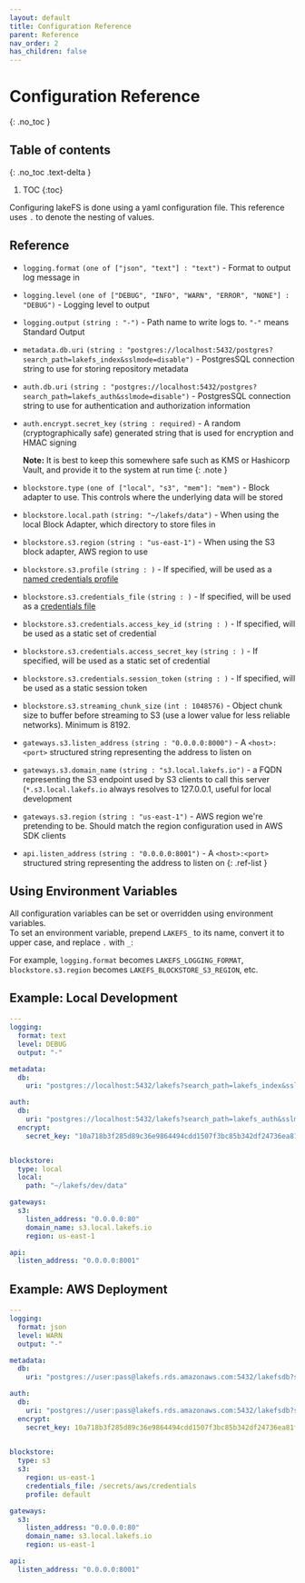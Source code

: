 ```yaml
---
layout: default
title: Configuration Reference
parent: Reference
nav_order: 2
has_children: false
---
```


# Configuration Reference
{: .no_toc }

## Table of contents
{: .no_toc .text-delta }

1. TOC
{:toc}

Configuring lakeFS is done using a yaml configuration file.
This reference uses `.` to denote the nesting of values.

## Reference

* `logging.format` `(one of ["json", "text"] : "text")` - Format to output log message in
* `logging.level` `(one of ["DEBUG", "INFO", "WARN", "ERROR", "NONE"] : "DEBUG")` - Logging level to output
* `logging.output` `(string : "-")` - Path name to write logs to. `"-"` means Standard Output
* `metadata.db.uri` `(string : "postgres://localhost:5432/postgres?search_path=lakefs_index&sslmode=disable")` - PostgresSQL connection string to use for storing repository metadata
* `auth.db.uri` `(string : "postgres://localhost:5432/postgres?search_path=lakefs_auth&sslmode=disable")` - PostgresSQL connection string to use for authentication and authorization information
* `auth.encrypt.secret_key` `(string : required)` - A random (cryptographically safe) generated string that is used for encryption and HMAC signing  

   **Note:** It is best to keep this somewhere safe such as KMS or Hashicorp Vault, and provide it to the system at run time
   {: .note } 

* `blockstore.type` `(one of ["local", "s3", "mem"]: "mem")` - Block adapter to use. This controls where the underlying data will be stored
* `blockstore.local.path` `(string: "~/lakefs/data")` - When using the local Block Adapter, which directory to store files in
* `blockstore.s3.region` `(string : "us-east-1")` - When using the S3 block adapter, AWS region to use
* `blockstore.s3.profile` `(string : )` - If specified, will be used as a [named credentials profile](https://docs.aws.amazon.com/cli/latest/userguide/cli-configure-profiles.html)
* `blockstore.s3.credentials_file` `(string : )` - If specified, will be used as a [credentials file](https://docs.aws.amazon.com/cli/latest/userguide/cli-configure-files.html)
* `blockstore.s3.credentials.access_key_id` `(string : )` - If specified, will be used as a static set of credential
* `blockstore.s3.credentials.access_secret_key` `(string : )` - If specified, will be used as a static set of credential
* `blockstore.s3.credentials.session_token` `(string : )` - If specified, will be used as a static session token
* `blockstore.s3.streaming_chunk_size` `(int : 1048576)` - Object chunk size to buffer before streaming to S3 (use a lower value for less reliable networks). Minimum is 8192.
* `gateways.s3.listen_address` `(string : "0.0.0.0:8000")` - A `<host>:<port>` structured string representing the address to listen on
* `gateways.s3.domain_name` `(string : "s3.local.lakefs.io")` - a FQDN representing the S3 endpoint used by S3 clients to call this server (`*.s3.local.lakefs.io` always resolves to 127.0.0.1, useful for local development
* `gateways.s3.region` `(string : "us-east-1")` - AWS region we're pretending to be. Should match the region configuration used in AWS SDK clients
* `api.listen_address` `(string : "0.0.0.0:8001")` - A `<host>:<port>` structured string representing the address to listen on
{: .ref-list }

## Using Environment Variables

All configuration variables can be set or overridden using environment variables.  
To set an environment variable, prepend `LAKEFS_` to its name, convert it to upper case, and replace `.` with `_`:

For example, `logging.format` becomes `LAKEFS_LOGGING_FORMAT`, `blockstore.s3.region` becomes `LAKEFS_BLOCKSTORE_S3_REGION`, etc.


## Example: Local Development

```yaml
---
logging:
  format: text
  level: DEBUG
  output: "-"

metadata:
  db:
    uri: "postgres://localhost:5432/lakefs?search_path=lakefs_index&sslmode=disable"

auth:
  db:
    uri: "postgres://localhost:5432/lakefs?search_path=lakefs_auth&sslmode=disable"
  encrypt:
    secret_key: "10a718b3f285d89c36e9864494cdd1507f3bc85b342df24736ea81f9a1134bcc09e90b6641"


blockstore:
  type: local
  local:
    path: "~/lakefs/dev/data"

gateways:
  s3:
    listen_address: "0.0.0.0:80"
    domain_name: s3.local.lakefs.io
    region: us-east-1

api:
  listen_address: "0.0.0.0:8001"
```


## Example: AWS Deployment

```yaml
---
logging:
  format: json
  level: WARN
  output: "-"

metadata:
  db:
    uri: "postgres://user:pass@lakefs.rds.amazonaws.com:5432/lakefsdb?search_path=lakefs_index"

auth:
  db:
    uri: "postgres://user:pass@lakefs.rds.amazonaws.com:5432/lakefsdb?search_path=lakefs_auth"
  encrypt:
    secret_key: 10a718b3f285d89c36e9864494cdd1507f3bc85b342df24736ea81f9a1134bcc
    

blockstore:
  type: s3
  s3:
    region: us-east-1
    credentials_file: /secrets/aws/credentials
    profile: default

gateways:
  s3:
    listen_address: "0.0.0.0:80"
    domain_name: s3.local.lakefs.io
    region: us-east-1

api:
  listen_address: "0.0.0.0:8001"
```